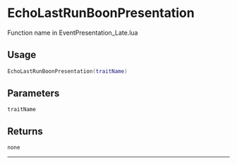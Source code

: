 # EchoLastRunBoonPresentation
Function name in EventPresentation_Late.lua
## Usage
```lua
EchoLastRunBoonPresentation(traitName)
```
## Parameters
`traitName`
## Returns
`none`

---